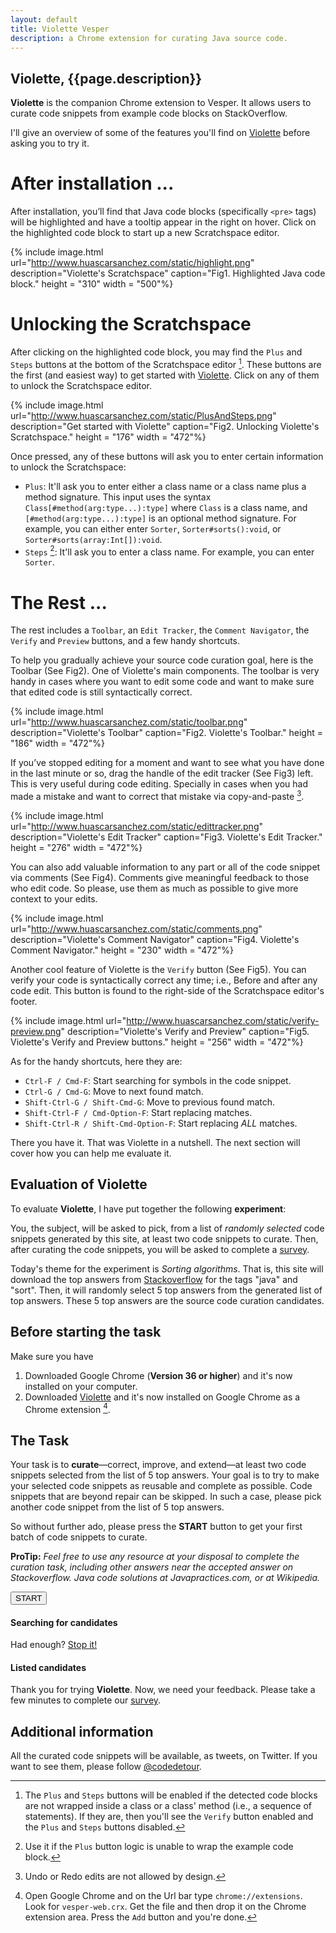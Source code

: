```yaml
---
layout: default
title: Violette Vesper
description: a Chrome extension for curating Java source code.
---
```


## Violette, {{page.description}}

**Violette** is the companion Chrome extension to Vesper. It allows users to curate code snippets from example code blocks on StackOverflow.

I'll give an overview of some of the features you'll find on [Violette](https://www.dropbox.com/s/dpse9g1nojt4e73/vesper-web.crx) before asking you to try it.

# After installation ... 

After installation, you’ll find that Java code blocks (specifically `<pre>` tags) will be highlighted and have a tooltip appear in the right on hover. Click on the highlighted code block to start up a new Scratchspace editor.

{% include image.html url="http://www.huascarsanchez.com/static/highlight.png" description="Violette's Scratchspace" caption="Fig1. Highlighted Java code block." height = "310" width = "500"%}

# Unlocking the Scratchspace
 
After clicking on the highlighted code block, you may find the `Plus` and `Steps` buttons at the bottom of the Scratchspace editor [^1]. These buttons are the first (and easiest way) to get started with [Violette](https://www.dropbox.com/s/dpse9g1nojt4e73/vesper-web.crx). Click on any of them to unlock the Scratchspace editor.

{% include image.html url="http://www.huascarsanchez.com/static/PlusAndSteps.png" description="Get started with Violette" caption="Fig2. Unlocking Violette's Scratchspace." height = "176" width = "472"%}

Once pressed, any of these buttons will ask you to enter certain information to unlock the Scratchspace:

* `Plus`: It'll ask you to enter either a class name or a class name plus a method signature. This input uses the syntax `Class[#method(arg:type...):type]` where `Class` is a class name, and `[#method(arg:type...):type]` is an optional method signature. For example, you can either enter `Sorter`, `Sorter#sorts():void`, or `Sorter#sorts(array:Int[]):void`.     
* `Steps` [^3]: It'll ask you to enter a class name. For example, you can enter `Sorter`. 

# The Rest ...

The rest includes a `Toolbar`, an `Edit Tracker`, the `Comment Navigator`, the `Verify` and `Preview` buttons, and a few handy shortcuts.
 
To help you gradually achieve your source code curation goal, here is the Toolbar (See Fig2). One of Violette's main components. The toolbar is very handy in cases where you want to edit some code and want to make sure that edited code is still syntactically correct.    
      
{% include image.html url="http://www.huascarsanchez.com/static/toolbar.png" description="Violette's Toolbar" caption="Fig2. Violette's Toolbar." height = "186" width = "472"%}

If you’ve stopped editing for a moment and want to see what you have done in the last minute or so, drag the handle of the edit tracker (See Fig3) left. This is very useful during code editing. Specially in cases when you had made a mistake and want to correct that mistake via copy-and-paste [^2].

{% include image.html url="http://www.huascarsanchez.com/static/edittracker.png" description="Violette's Edit Tracker" caption="Fig3. Violette's Edit Tracker." height = "276" width = "472"%}

You can also add valuable information to any part or all of the code snippet via comments (See Fig4). Comments give meaningful feedback to those who edit code. So please, use them as much as possible to give more context to your edits. 

{% include image.html url="http://www.huascarsanchez.com/static/comments.png" description="Violette's Comment Navigator" caption="Fig4. Violette's Comment Navigator." height = "230" width = "472"%}

Another cool feature of Violette is the `Verify` button (See Fig5). You can verify your code is syntactically correct any time; i.e., Before and after any code edit. This button is found to the right-side of the Scratchspace editor's footer.   
 
{% include image.html url="http://www.huascarsanchez.com/static/verify-preview.png" description="Violette's Verify and Preview" caption="Fig5. Violette's Verify and Preview buttons." height = "256" width = "472"%}

As for the handy shortcuts, here they are:

* `Ctrl-F / Cmd-F`: Start searching for symbols in the code snippet.
* `Ctrl-G / Cmd-G`: Move to next found match.
* `Shift-Ctrl-G / Shift-Cmd-G`: Move to previous found match.
* `Shift-Ctrl-F / Cmd-Option-F`: Start replacing matches.
* `Shift-Ctrl-R / Shift-Cmd-Option-F`: Start replacing *ALL* matches.

There you have it. That was Violette in a nutshell. The next section will cover how you can help me evaluate it.

## Evaluation of Violette

To evaluate **Violette**, I have put together the following **experiment**:

You, the subject, will be asked to pick, from a list of *randomly selected* code snippets generated by this site, at least two code snippets to curate. Then, after curating the code snippets, you will be asked to complete a [survey](http://goo.gl/vzqmzG).

Today's theme for the experiment is *Sorting algorithms*. That is, this site will download the top answers from [Stackoverflow](http://www.stackoverflow.com) for the tags "java" and "sort". Then, it will randomly select 5 top answers from the generated list of top answers. These 5 top answers are the source code curation candidates.


## Before starting the task

Make sure you have 

1. Downloaded Google Chrome (**Version 36 or higher**) and it's now installed on your computer.
2. Downloaded [Violette](https://www.dropbox.com/s/dpse9g1nojt4e73/vesper-web.crx) and it's now installed on Google Chrome as a Chrome extension [^4].  


## The Task

Your task is to **curate**—correct, improve, and extend—at least two code snippets selected from the list of 5 top answers. Your goal is to try to make your selected code snippets as reusable and complete as possible. Code snippets that are beyond repair can be skipped. In such a case, please pick another code snippet from the list of 5 top answers.

So without further ado, please press the **START** button to get your first batch of code snippets to curate.

**ProTip:** *Feel free to use any resource at your disposal to complete the curation task, including other answers near the accepted answer on Stackoverflow. Java code solutions at Javapractices.com, or at Wikipedia.*   

<div class="searcher">
    <button id="search">START</button>
</div>

<div id="columns">
    <div id="left-col">
        <h4><strong>Searching for candidates</strong></h4>
        <div id="logger"></div>
        <div id="stopper" class="hide">
           Had enough? <a href="#" id="stop">Stop it!</a>
        </div>
    </div>
</div>
<div id="right-col">
    <h4><strong>Listed candidates</strong></h4>
    <div id="displayer"></div>
</div>
<div id="clear"></div>


Thank you for trying **Violette**. Now, we need your feedback. Please take a few minutes to complete our [survey](http://goo.gl/vzqmzG).


## Additional information

All the curated code snippets will be available, as tweets, on Twitter. If you want to see them, please follow [@codedetour](https://twitter.com/codedetour).

[^1]: The `Plus` and `Steps` buttons will be enabled if the detected code blocks are not wrapped inside a class or a class' method (i.e., a sequence of statements). If they are, then you'll see the `Verify` button enabled and the `Plus` and `Steps` buttons disabled. 

[^2]: Undo or Redo edits are not allowed by design.   

[^3]: Use it if the `Plus` button logic is unable to wrap the example code block.
 
[^4]: Open Google Chrome and on the Url bar type `chrome://extensions`. Look for `vesper-web.crx`. Get the file and then drop it on the Chrome extension area. Press the `Add` button and you're done.  